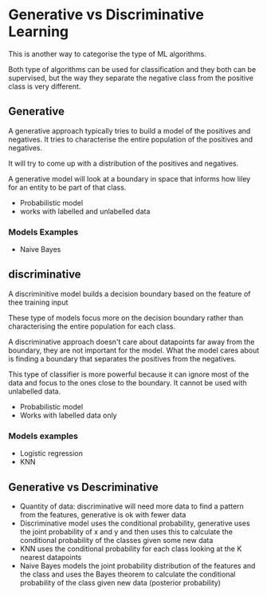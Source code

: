 # Generative vs Discriminative Learning

This is another way to categorise the type of ML algorithms.

Both type of algorithms can be used for classification and they both can be supervised, but the way they separate the negative class from the positive class is very different.

## Generative
A generative approach typically tries to build a model of the positives and negatives. It tries to characterise the entire population of the positives and negatives.

It will try to come up with a distribution of the positives and negatives.

A generative model will look at a boundary in space that informs how liley for an entity to be part of that class.

- Probabilistic model
- works with labelled and unlabelled data

### Models Examples
- Naive Bayes

## discriminative

A discriminitive model builds a decision boundary based on the feature of thee training input

These type of models focus more on the decision boundary rather than characterising the entire population for each class.

A discriminative approach doesn't care about datapoints far away from the boundary, they are not important for the model. What the model cares about is finding a boundary that separates the positives from the negatives.

This type of classifier is more powerful because it can ignore most of the data and focus to the ones close to the boundary. It cannot be used with unlabelled data.

- Probabilistic model
- Works with labelled data only

### Models examples
- Logistic regression
- KNN

## Generative vs Descriminative

- Quantity of data: discriminative will need more data to find a pattern from the features, generative is ok with fewer data
- Discriminative model uses the conditional probability, generative uses the joint probability of x and y and then uses this to calculate the conditional probability of the classes given some new data
- KNN uses the conditional probability for each class looking at the K nearest datapoints
- Naive Bayes models the joint probability distribution of the features and the class and uses the Bayes theorem to calculate the conditional probability of the class given new data (posterior probability)
